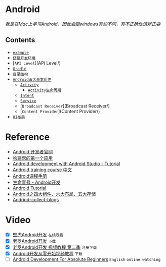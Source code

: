 # Android

_我是在Mac上学习Android，因此会跟windows有些不同，有不正确处请斧正😀_

## Contents

- [`example`](example/)
- [`搭建开发环境`](搭建开发环境/)
- [`API Level`](API Level/)
- [`Gradle`](Gradle/)
- [`目录结构`](目录结构/)
- [`Android五大基本组件`](Android五大基本组件/)
  - [`Activity`](Activity/)
    - [`Activity生命周期`](Activity生命周期/)
  - [`Intent`](Intent/)
  - [`Service`](Service/)
  - [`Broadcast Receiver`](Broadcast Receiver/)
  - [`Content Provider`](Content Provider/)
- [`UI布局`](UI布局/)


# Reference
- [Android 开发者官网](https://developer.android.com/index.html)
- [构建您的第一个应用](https://developer.android.com/training/basics/firstapp/index.html?hl=p)
- [Android development with Android Studio - Tutorial](http://www.vogella.com/tutorials/Android/article.html)
- [Android training course 中文](https://github.com/kesenhoo/android-training-course-in-chinese)
- [Android课程手册](https://www.gitbook.com/book/mobile100/android/details)
- [生命壹号 - Android开发](http://www.cnblogs.com/smyhvae/category/587732.html)
- [Android Tutorial](https://www.tutorialspoint.com/android/index.htm)
- [Android之四大组件、六大布局、五大存储](http://blog.csdn.net/shenggaofei/article/details/52450668)
- [Andriod-collect-blogs](https://github.com/ZQiang94/Andriod-collect-blogs)

# Video
- [x] [壁虎Android开发](http://www.51zxw.net/list.aspx?cid=445) `在线观看`
- [x] [老罗Android开发](http://www.xuexi111.com/jiaocheng/shipin/32886.html) `下载`
- [x] [老罗Android开发 视频教程 第二季](http://luo.apkbus.com/) `注册下载`
- [x] [Android开发从零开始视频教程](http://www.xuexi111.com/jiaocheng/shipin/26275.html) `下载`
- [ ] [Android Development For Absolute Beginners](https://www.youtube.com/playlist?list=PLB03EA9545DD188C3) `English` `online watching`
